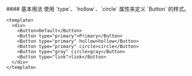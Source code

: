 <cn>
#### 基本用法
使用 `type`、`hollow`、`circle` 属性来定义 `Button` 的样式。
</cn>

```vue
<template>
  <div>
    <Button>Default</Button>
    <Button type="primary">Primary</Button>
    <Button type="primary" hollow>hollow</Button>
    <Button type="primary" circle>circle</Button> 
    <Button type="gray" circle>gray</Button> 
    <Button type="link">link</Button>
  </div>
</template>
```